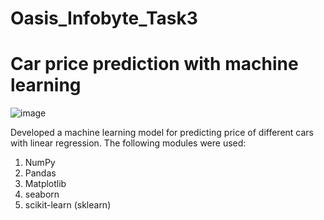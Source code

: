# Oasis_Infobyte_Task3
# Car price prediction with machine learning
![image](https://github.com/SiddhantLotlikar/Oasis_Infobyte_Task3/assets/129778306/353d7eb9-05e6-430e-a3a1-be1eba20971d)



Developed a machine learning model for predicting price of different cars with linear regression.
The following modules were used:

1) NumPy
2) Pandas
3) Matplotlib
4) seaborn
5) scikit-learn (sklearn) 
